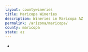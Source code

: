 ```yaml
---
layout: countywineries
title: Maricopa Wineries
description: Wineries in Maricopa AZ
permalink: /arizona/maricopa/
county: maricopa
state: az
---
```

-
